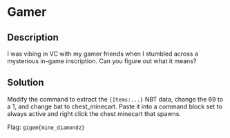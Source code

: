 # Gamer

## Description
I was vibing in VC with my gamer friends when I stumbled across a mysterious in-game inscription. Can you figure out what it means?

## Solution
Modify the command to extract the `{Items:...}` NBT data, change the 69 to a 1, and change bat to chest_minecart. Paste it into a command block set to always active and right click the chest minecart that spawns.

Flag: `gigem{mine_diamondz}`
